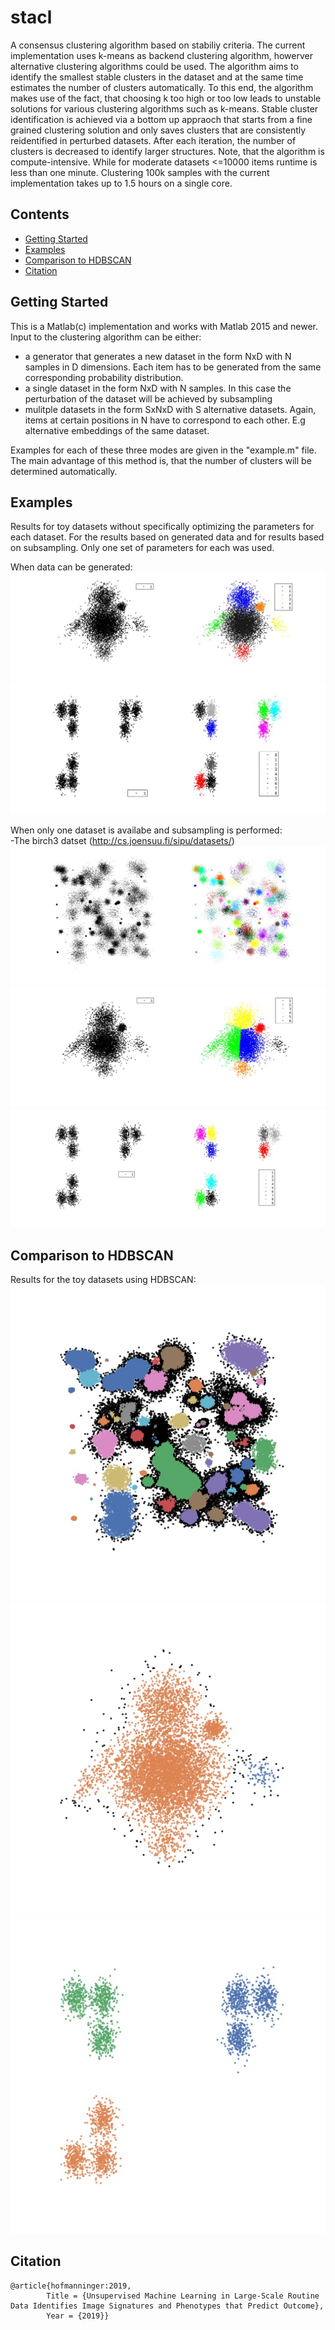 # stacl
A consensus clustering algorithm based on stabiliy criteria. The current implementation uses k-means as backend clustering algorithm, howerver alternative clustering algorithms could be used. The algorithm aims to identify the smallest stable clusters in the dataset and at the same time estimates the number of clusters automatically. To this end, the algorithm makes use of the fact, that choosing k too high or too low leads to unstable solutions for various clustering algorithms such as k-means. Stable cluster identification is achieved via a bottom up appraoch that starts from a fine grained clustering solution and only saves clusters that are consistently reidentified in perturbed datasets. After each iteration, the number of clusters is decreased to identify larger structures. Note, that the algorithm is compute-intensive. While for moderate datasets <=10000 items runtime is less than one minute. Clustering 100k samples with the current implementation takes up to 1.5 hours on a single core.

## Contents

- [Getting Started](#getting-started)
- [Examples](#examples)
- [Comparison to HDBSCAN](#comparison-to-hdbscan)
- [Citation](#citation)

## Getting Started

This is a Matlab(c) implementation and works with Matlab 2015 and newer. Input to the clustering algorithm can be either:
- a generator that generates a new dataset in the form NxD with N samples in D dimensions. Each item has to be generated from the same corresponding probability distribution.
- a single dataset in the form NxD with N samples. In this case the perturbation of the dataset will be achieved by subsampling
- mulitple datasets in the form SxNxD with S alternative datasets. Again, items at certain positions in N have to correspond to each other. E.g alternative embeddings of the same dataset.

Examples for each of these three modes are given in the "example.m" file. The main advantage of this method is, that the number of clusters will be determined automatically. 

## Examples
Results for toy datasets without specifically optimizing the parameters for each dataset. For the results based on generated data and for results based on subsampling. Only one set of parameters for each was used.  

When data can be generated:
![Toy 1](https://github.com/JoHof/stacl/blob/master/figures/toy_1_generated.jpg)
![Toy 2](https://github.com/JoHof/stacl/blob/master/figures/toy_2_generated.jpg)

When only one dataset is availabe and subsampling is performed:
<br />-The birch3 datset (http://cs.joensuu.fi/sipu/datasets/)
![Birch3](https://github.com/JoHof/stacl/blob/master/figures/birch3.jpg)
![Toy 1](https://github.com/JoHof/stacl/blob/master/figures/toy_1_subsampled.jpg)
![Toy 2](https://github.com/JoHof/stacl/blob/master/figures/toy_2_subsampled.jpg)

## Comparison to HDBSCAN
Results for the toy datasets using HDBSCAN:
![Birch3](https://github.com/JoHof/stacl/blob/master/figures/birch3_hdbscan.jpg)
![Toy 1](https://github.com/JoHof/stacl/blob/master/figures/toy1_hdbscan.jpg)
![Toy 2](https://github.com/JoHof/stacl/blob/master/figures/toy2_hdbscan.jpg)

## Citation
```
@article{hofmanninger:2019,
        Title = {Unsupervised Machine Learning in Large-Scale Routine Data Identifies Image Signatures and Phenotypes that Predict Outcome},
        Year = {2019}}
```
